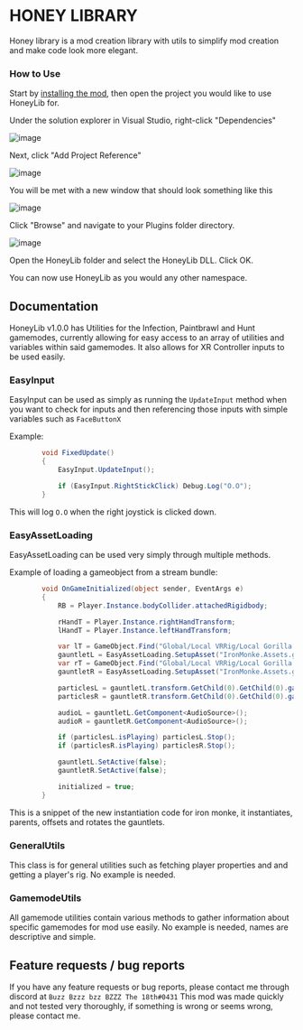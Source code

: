# HONEY LIBRARY
Honey library is a mod creation library with utils to simplify mod creation and make code look more elegant.

### How to Use
Start by [installing the mod](https://github.com/BzzzThe18th/HoneyLib/releases/latest/HoneyLib.zip), then open the project you would like to use HoneyLib for.

Under the solution explorer in Visual Studio, right-click "Dependencies"

![image](https://user-images.githubusercontent.com/69125495/230703400-1b1eb63c-4c38-4df9-9337-84f0d8c9fd1b.png "Dependencies highlighted here")

Next, click "Add Project Reference"

![image](https://user-images.githubusercontent.com/69125495/230703422-56ad931c-8bff-4486-aec7-c035e47f54b7.png "Add Project Reference highlighted here")

You will be met with a new window that should look something like this

![image](https://user-images.githubusercontent.com/69125495/230703459-b3089824-f4b9-4048-b0af-88119acbbe40.png "Project reference window")

Click "Browse" and navigate to your Plugins folder directory.

![image](https://user-images.githubusercontent.com/69125495/230703511-947062b2-c4fe-4819-be1c-6531028f9a20.png)

Open the HoneyLib folder and select the HoneyLib DLL.
Click OK.

You can now use HoneyLib as you would any other namespace.

## Documentation

HoneyLib v1.0.0 has Utilities for the Infection, Paintbrawl and Hunt gamemodes, currently allowing for easy access to an array of utilities and variables within said gamemodes. It also allows for XR Controller inputs to be used easily.

### EasyInput
EasyInput can be used as simply as running the `UpdateInput` method when you want to check for inputs and then referencing those inputs with simple variables such as `FaceButtonX`

Example:
```cs
        void FixedUpdate()
        {
            EasyInput.UpdateInput();

            if (EasyInput.RightStickClick) Debug.Log("O.O");
        }
```

This will log `O.O` when the right joystick is clicked down.
### EasyAssetLoading
EasyAssetLoading can be used very simply through multiple methods.

Example of loading a gameobject from a stream bundle:

```cs
        void OnGameInitialized(object sender, EventArgs e)
        {
            RB = Player.Instance.bodyCollider.attachedRigidbody;

            rHandT = Player.Instance.rightHandTransform;
            lHandT = Player.Instance.leftHandTransform;

            var lT = GameObject.Find("Global/Local VRRig/Local Gorilla Player/rig/body/shoulder.L/upper_arm.L/forearm.L/hand.L").transform;
            gauntletL = EasyAssetLoading.SetupAsset("IronMonke.Assets.gloven", "gloveL", new Vector3(-0.026f, 0.015f, -0.0015f), Quaternion.Euler(63f, 85f, 0f), lT);
            var rT = GameObject.Find("Global/Local VRRig/Local Gorilla Player/rig/body/shoulder.R/upper_arm.R/forearm.R/hand.R").transform;
            gauntletR = EasyAssetLoading.SetupAsset("IronMonke.Assets.gloven", "gloveR", new Vector3(0.02f, 0.015f, -0.0015f), Quaternion.Euler(63f, 275f, 180f), rT);

            particlesL = gauntletL.transform.GetChild(0).GetChild(0).gameObject.GetComponent<ParticleSystem>();
            particlesR = gauntletR.transform.GetChild(0).GetChild(0).gameObject.GetComponent<ParticleSystem>();

            audioL = gauntletL.GetComponent<AudioSource>();
            audioR = gauntletR.GetComponent<AudioSource>();

            if (particlesL.isPlaying) particlesL.Stop();
            if (particlesR.isPlaying) particlesR.Stop();

            gauntletL.SetActive(false);
            gauntletR.SetActive(false);

            initialized = true;
        }
```

This is a snippet of the new instantiation code for iron monke, it instantiates, parents, offsets and rotates the gauntlets.

### GeneralUtils
This class is for general utilities such as fetching player properties and and getting a player's rig.
No example is needed.

### GamemodeUtils
All gamemode utilities contain various methods to gather information about specific gamemodes for mod use easily.
No example is needed, names are descriptive and simple.

## Feature requests / bug reports
If you have any feature requests or bug reports, please contact me through discord at `Buzz Bzzz bzz BZZZ The 18th#0431`
This mod was made quickly and not tested very thoroughly, if something is wrong or seems wrong, please contact me.
